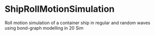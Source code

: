 # ShipRollMotionSimulation
Roll motion simulation of a container ship in regular and random waves using bond-graph modelling in 20 Sim
